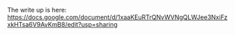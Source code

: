 The write up is here: https://docs.google.com/document/d/1xaaKEuRTrQNvWVNgQLWJee3NxiFzxkHTsa6V9AvKmB8/edit?usp=sharing
